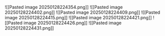 ![[Pasted image 20250128224354.png]]
![[Pasted image 20250128224402.png]]
![[Pasted image 20250128224409.png]]
![[Pasted image 20250128224415.png]]
![[Pasted image 20250128224421.png]]
![[Pasted image 20250128224426.png]]
![[Pasted image 20250128224431.png]]
